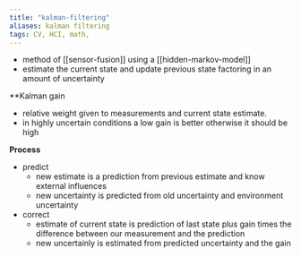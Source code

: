```yaml
---
title: "kalman-filtering"
aliases: kalman filtering
tags: CV, HCI, math, 
---
```


- method of [[sensor-fusion]] using a [[hidden-markov-model]]
- estimate the current state and update previous state factoring in an amount of uncertainty

**Kalman gain
- relative weight given to measurements and current state estimate.
- in highly uncertain conditions a low gain is better otherwise it should be high

**Process**
- predict
	- new estimate is a prediction from previous estimate and know external influences
	- new uncertainty is predicted from old uncertainty and environment uncertainty
- correct
	- estimate of current state is prediction of last state plus gain times the difference between our measurement and the prediction
	- new uncertainly is estimated from predicted uncertainty and the gain
